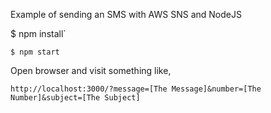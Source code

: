 Example of sending an SMS with AWS SNS and NodeJS

$ npm install`

`$ npm start`

Open browser and visit something like,

`http://localhost:3000/?message=[The Message]&number=[The Number]&subject=[The Subject]`
